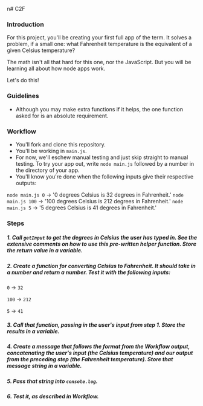n# C2F

### Introduction

For this project, you'll be creating your first full app of the term. It solves a problem, if a small one: what Fahrenheit temperature is the equivalent of a given Celsius temperature?

The math isn't all that hard for this one, nor the JavaScript. But you will be learning all about how node apps work.

Let's do this!


### Guidelines

* Although you may make extra functions if it helps, the one function asked for is an absolute requirement.


### Workflow

* You'll fork and clone this repository.
* You'll be working in `main.js`.
* For now, we'll eschew manual testing and just skip straight to manual testing. To try your app out, write `node main.js` followed by a number in the directory of your app.
* You'll know you're done when the following inputs give their respective outputs:

`node main.js 0` -> '0 degrees Celsius is 32 degrees in Fahrenheit.'
`node main.js 100` -> '100 degrees Celsius is 212 degrees in Fahrenheit.'
`node main.js 5` -> '5 degrees Celsius is 41 degrees in Fahrenheit.'


### Steps

##### 1. Call `getInput` to get the degrees in Celsius the user has typed in. See the extensive comments on how to use this pre-written helper function. Store the return value in a variable.
##### 2. Create a function for converting Celsius to Fahrenheit. It should take in a number and return a number. Test it with the following inputs:

`0` -> `32`

`100` -> `212`

`5` -> `41`


##### 3. Call that function, passing in the user's input from step 1. Store the results in a variable.
##### 4. Create a message that follows the format from the Workflow output, concatenating the user's input (the Celsius temperature) and our output from the preceding step (the Fahrenheit temperature). Store that message string in a variable.
##### 5. Pass that string into `console.log`.
##### 6. Test it, as described in Workflow.
